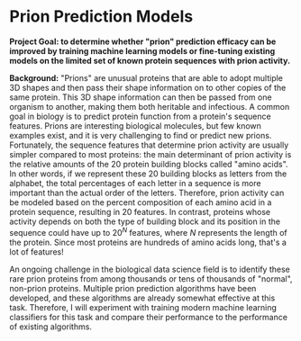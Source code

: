 # Prion Prediction Models
**Project Goal: to determine whether "prion" prediction efficacy can be improved by training machine learning models or fine-tuning existing models on the limited set of known protein sequences with prion activity.**

**Background:** "Prions" are unusual proteins that are able to adopt multiple 3D shapes and then pass their shape information on to other copies of the same protein. This 3D shape information can then be passed from one organism to another, making them both heritable and infectious. A common goal in biology is to predict protein function from a protein's sequence features. Prions are interesting biological molecules, but few known examples exist, and it is very challenging to find or predict new prions. Fortunately, the sequence features that determine prion activity are usually simpler compared to most proteins: the main determinant of prion activity is the relative amounts of the 20 protein building blocks called "amino acids". In other words, if we represent these 20 building blocks as letters from the alphabet, the total percentages of each letter in a sequence is more important than the actual order of the letters. Therefore, prion activity can be modeled based on the percent composition of each amino acid in a protein sequence, resulting in 20 features. In contrast, proteins whose activity depends on both the type of building block and its position in the sequence could have up to 20<sup>*N*</sup> features, where *N* represents the length of the protein. Since most proteins are hundreds of amino acids long, that's a lot of features!

An ongoing challenge in the biological data science field is to identify these rare prion proteins from among thousands or tens of thousands of "normal", non-prion proteins. Multiple prion prediction algorithms have been developed, and these algorithms are already somewhat effective at this task. Therefore, I will experiment with training modern machine learning classifiers for this task and compare their performance to the performance of existing algorithms.